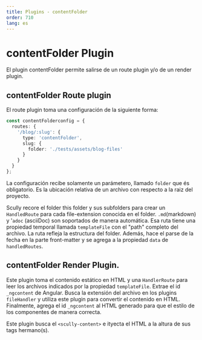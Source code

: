 ```yaml
---
title: Plugins - contentFolder
order: 710
lang: es
---
```


# contentFolder Plugin

El plugin contentFolder permite salirse de un route plugin y/o de un render plugin.

## contentFolder Route plugin

El route plugin toma una configuración de la siguiente forma:

```typescript
const contentFolderconfig = {
  routes: {
    '/blog/:slug': {
      type: 'contentFolder',
      slug: {
        folder: './tests/assets/blog-files'
      }
    }
  }
};
```

La configuración recibe solamente un parámetero, llamado `folder` que és obligatorio. Es la ubicación relativa de un archivo con respecto a la raiz del proyecto.

Scully recore el folder this folder y sus subfolders para crear un `HandledRoute` para cada file-extension conocida en el folder.
`.md`(markdown) y '`adoc` (asciiDoc) son soportados de manera automática. Esa ruta tiene una propiedad temporal llamada `templateFile` con el "path" completo del archivo. La ruta refleja la estructura del folder.
Además, hace el parse de la fecha en la parte front-matter y se agrega a la propiedad `data` de `handledRoutes`.

## contentFolder Render Plugin.

Este plugin toma el contenido estático en HTML y una `HandlerRoute` para leer los archivos indicados por la propiedad `templateFile`.
Extrae el id `_ngcontent` de Angular. Busca la extensión del archivo en los plugins `fileHandler` y utiliza este plugin para convertir el contenido en HTML.
Finalmente, agrega el id `_ngcontent` al HTML generado para que el estilo de los componentes de manera correcta.

Este plugin busca el `<scully-content>` e ityecta el HTML a la altura de sus tags hermano(s).
